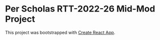 # Per Scholas RTT-2022-26 Mid-Mod Project

This project was bootstrapped with [Create React App](https://github.com/facebook/create-react-app).


